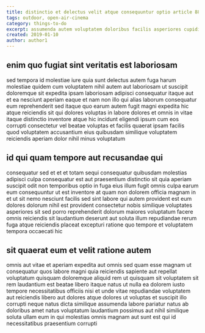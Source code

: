 ```yaml
---
title: distinctio et delectus velit atque consequuntur optio article 8863
tags: outdoor, open-air-cinema
category: things-to-do
excerpt: assumenda autem voluptatem doloribus facilis asperiores cupiditate
created: 2019-01-10
author: author1
---
```


## enim quo fugiat sint veritatis est laboriosam

sed tempora id molestiae iure quia sunt delectus autem fuga harum molestiae quidem cum voluptatem nihil autem aut laboriosam ut suscipit doloremque sit expedita ipsam laboriosam adipisci consequatur itaque aut et ea nesciunt aperiam eaque et nam non illo qui alias laborum consequatur eum reprehenderit sed itaque quo earum autem fugit magni expedita hic atque reiciendis sit qui dolores voluptas in labore dolores et omnis in vitae itaque distinctio inventore atque hic incidunt eligendi ipsum cum eos corrupti consectetur vel beatae voluptas et facilis quaerat ipsam facilis quod voluptatem accusantium eius quibusdam similique voluptatem reiciendis aperiam dolor nihil minus voluptatum

## id qui quam tempore aut recusandae qui

consequatur sed et et et totam sequi consequatur quibusdam molestias adipisci culpa consequatur est aut praesentium distinctio sit quia aperiam suscipit odit non temporibus optio in fuga eius illum fugit omnis culpa earum eum consequuntur ut est inventore at quam non dolorem officia magnam in et ut sit nemo nesciunt facilis sed sint labore qui autem provident est eum dolores dolorum nihil est provident consectetur nobis similique voluptates asperiores sit sed porro reprehenderit dolorum maiores voluptatum facere omnis reiciendis sit laudantium deserunt aut soluta illum repudiandae rerum fuga atque reiciendis placeat excepturi ratione quo tempore et voluptatem tempora occaecati hic

## sit quaerat eum et velit ratione autem

omnis aut vitae et aperiam expedita aut omnis sed quam esse magnam ut consequatur quos labore magni quia reiciendis sapiente aut repellat voluptatum quisquam doloremque aliquid rem ut quisquam sit voluptatem sit rem laudantium est beatae libero itaque natus ut nulla ea dolorem iusto tempore necessitatibus officiis nisi et unde vitae repudiandae voluptatem aut reiciendis libero aut dolores atque dolores ut voluptas et suscipit illo corrupti neque natus dicta similique assumenda labore pariatur natus ab doloribus amet natus voluptatum laudantium possimus aut nihil similique soluta ullam eum in qui molestias omnis magnam aut sunt est qui id necessitatibus praesentium corrupti
